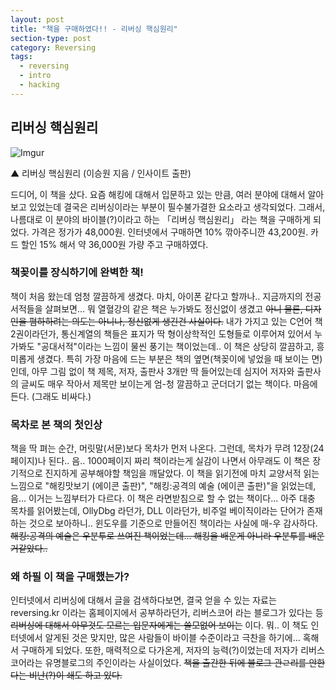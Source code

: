 ```yaml
---
layout: post
title: "책을 구매하였다!! - 리버싱 핵심원리"
section-type: post
category: Reversing
tags:
  - reversing
  - intro
  - hacking
---
```


## 리버싱 핵심원리

![Imgur](http://i.imgur.com/APUcrJf.png)

<font align="center">▲ 리버싱 핵심원리 (이승원 지음 / 인사이트 출판)</font>

드디어, 이 책을 샀다. 요즘 해킹에 대해서 입문하고 있는 만큼, 여러 분야에 대해서 알아보고 있었는데 결국은 리버싱이라는 부분이 필수불가결한 요소라고 생각되었다. 그래서, 나름대로 이 분야의 바이블(?)이라고 하는 「리버싱 핵심원리」 라는 책을 구매하게 되었다. 가격은 정가가 48,000원. 인터넷에서 구매하면 10% 깎아주니깐 43,200원. 카드 할인 15% 해서 약 36,000원 가량 주고 구매하였다.

### 책꽂이를 장식하기에 완벽한 책!

책이 처음 왔는데 엄청 깔끔하게 생겼다. 마치, 아이폰 같다고 할까나.. 지금까지의 전공서적들을 살펴보면... 뭐 열혈강의 같은 책은 누가봐도 정신없이 생겼고 ~~아니 물론, 디자인을 폄하하려는 의도는 아니나, 정신없게 생긴건 사실이다.~~ 내가 가지고 있는 C언어 책 2권이라던가, 통신계열의 책들은 표지가 딱 형이상학적인 도형들로 이루어져 있어서 누가봐도 "공대서적"이라는 느낌이 물씬 풍기는 책이었는데.. 이 책은 상당히 깔끔하고, 흥미롭게 생겼다. 특히 가장 마음에 드는 부분은 책의 옆면(책꽂이에 넣었을 때 보이는 면)인데, 아무 그림 없이 책 제목, 저자, 출판사 3개만 딱 들어있는데 심지어 저자와 출판사의 글씨도 매우 작아서 제목만 보이는게 엄-청 깔끔하고 군더더기 없는 책이다. 마음에 든다. (그래도 비싸다.)

### 목차로 본 책의 첫인상

책을 딱 펴는 순간, 머릿말(서문)보다 목차가 먼저 나온다. 그런데, 목차가 무려 12장(24페이지)나 된다.. 음.. 1000페이지 짜리 책이라는게 실감이 나면서 아무래도 이 책은 장기적으로 진지하게 공부해야할 책임을 깨달았다. 이 책을 읽기전에 마치 교양서적 읽는 느낌으로 "해킹맛보기 (에이콘 출판)", "해킹:공격의 예술 (에이콘 출판)"을 읽었는데, 음... 이거는 느낌부터가 다르다. 이 책은 라면받침으로 할 수 없는 책이다... 아주 대충 목차를 읽어봤는데, OllyDbg 라던가, DLL 이라던가, 비주얼 베이직이라는 단어가 존재하는 것으로 보아하니.. 윈도우를 기준으로 만들어진 책이라는 사실에 매-우 감사하다. ~~해킹:공격의 예술은 우분투로 쓰여진 책이었는데... 해킹을 배운게 아니라 우분투를 배운거같았다..~~

### 왜 하필 이 책을 구매했는가?

인터넷에서 리버싱에 대해서 글을 검색하다보면, 결국 얻을 수 있는 자료는 reversing.kr 이라는 홈페이지에서 공부하라던가, 리버스코어 라는 블로그가 있다는 등 ~~리버싱에 대해서 아무것도 모르는 입문자에게는 쓸모없어 보이는~~ 이다. 뭐.. 이 책도 인터넷에서 알게된 것은 맞지만, 많은 사람들이 바이블 수준이라고 극찬을 하기에... 혹해서 구매하게 되었다. 또한, 매력적으로 다가온게, 저자의 능력(?)이었는데 저자가 리버스코어라는 유명블로그의 주인이라는 사실이었다. ~~책을 출간한 뒤에 블로그 관ㄹ리를 안한다는 비난(?)이 쇄도 하고 있다.~~

